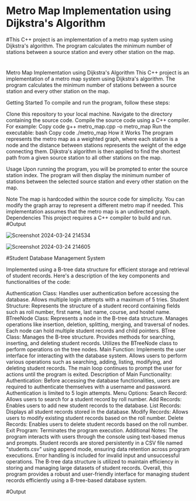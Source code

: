# Metro Map Implementation using Dijkstra's Algorithm
#This C++ project is an implementation of a metro map system using Dijkstra's algorithm. The program calculates the minimum number of stations between a source station and every other station on the map.
#


Metro Map Implementation using Dijkstra's Algorithm
This C++ project is an implementation of a metro map system using Dijkstra's algorithm. The program calculates the minimum number of stations between a source station and every other station on the map.

Getting Started
To compile and run the program, follow these steps:

Clone this repository to your local machine.
Navigate to the directory containing the source code.
Compile the source code using a C++ compiler. For example:
Copy code
g++ metro_map.cpp -o metro_map
Run the executable:
bash
Copy code
./metro_map
How it Works
The program represents the metro map as a weighted graph, where each station is a node and the distance between stations represents the weight of the edge connecting them. Dijkstra's algorithm is then applied to find the shortest path from a given source station to all other stations on the map.

Usage
Upon running the program, you will be prompted to enter the source station index. The program will then display the minimum number of stations between the selected source station and every other station on the map.

Note
The map is hardcoded within the source code for simplicity. You can modify the graph array to represent a different metro map if needed.
This implementation assumes that the metro map is an undirected graph.
Dependencies
This project requires a C++ compiler to build and run.
#Output

![Screenshot 2024-03-24 214534](https://github.com/pkakkar521/Dsa-Projects/assets/114657672/f7cbfb0e-72ac-41fd-ae46-a6c8e13666f3)


![Screenshot 2024-03-24 214605](https://github.com/pkakkar521/Dsa-Projects/assets/114657672/0ab94288-1ff7-44fe-bda7-1aeaea4fca17)


 #Student Database Management System 

 Implemented using a B-tree data structure for efficient storage and retrieval of student records. Here's a description of the key components and functionalities of the code:

Authentication Class:
Handles user authentication before accessing the database.
Allows multiple login attempts with a maximum of 5 tries.
Student Structure:
Represents the structure of a student record containing fields such as roll number, first name, last name, course, and hostel name.
BTreeNode Class:
Represents a node in the B-tree data structure.
Manages operations like insertion, deletion, splitting, merging, and traversal of nodes.
Each node can hold multiple student records and child pointers.
BTree Class:
Manages the B-tree structure.
Provides methods for searching, inserting, and deleting student records.
Utilizes the BTreeNode class to perform operations on the tree nodes.
Main Function:
Implements the user interface for interacting with the database system.
Allows users to perform various operations such as searching, adding, listing, modifying, and deleting student records.
The main loop continues to prompt the user for actions until the program is exited.
Description of Main Functionality:
Authentication: Before accessing the database functionalities, users are required to authenticate themselves with a username and password. Authentication is limited to 5 login attempts.
Menu Options:
Search Record: Allows users to search for a student record by roll number.
Add Records: Enables users to add new student records to the database.
List Records: Displays all student records stored in the database.
Modify Records: Allows users to modify existing student records based on the roll number.
Delete Records: Enables users to delete student records based on the roll number.
Exit Program: Terminates the program execution.
Additional Notes:
The program interacts with users through the console using text-based menus and prompts.
Student records are stored persistently in a CSV file named "students.csv" using append mode, ensuring data retention across program executions.
Error handling is included for invalid input and unsuccessful operations.
The B-tree data structure is utilized to maintain efficiency in storing and managing large datasets of student records.
Overall, this program provides a robust and user-friendly interface for managing student records efficiently using a B-tree-based database system.

#Output

